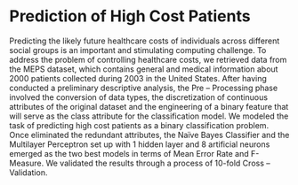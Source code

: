 # Prediction of High Cost Patients

Predicting the likely future healthcare costs of individuals across different social groups is an important and stimulating
computing challenge. To address the problem of controlling healthcare costs, we retrieved data from the MEPS dataset,
which contains general and medical information about 2000 patients collected during 2003 in the United States. After having
conducted a preliminary descriptive analysis, the Pre – Processing phase involved the conversion of data types, the
discretization of continuous attributes of the original dataset and the engineering of a binary feature that will serve as the class
attribute for the classification model. We modeled the task of predicting high cost patients as a binary classification problem.
Once eliminated the redundant attributes, the Naïve Bayes Classifier and the Multilayer Perceptron set up with 1 hidden layer
and 8 artificial neurons emerged as the two best models in terms of Mean Error Rate and F-Measure. We validated the
results through a process of 10-fold Cross – Validation. 

